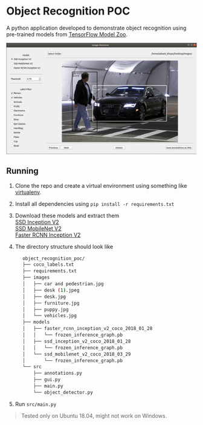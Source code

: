 # Object Recognition POC  

A python application developed to demonstrate object recognition using pre-trained models from [TensorFlow Model Zoo](https://github.com/tensorflow/models/blob/master/research/object_detection/g3doc/detection_model_zoo.md).  

![screenshot](https://github.com/adwaitbhope/object_recognition_poc/blob/master/screenshot.jpg)  


## Running  
1. Clone the repo and create a virtual environment using something like [virtualenv](https://pypi.org/project/virtualenv/).

2. Install all dependencies using `pip install -r requirements.txt`

3. Download these models and extract them  
      [SSD Inception V2](http://download.tensorflow.org/models/object_detection/ssd_inception_v2_coco_2018_01_28.tar.gz)  
      [SSD MobileNet V2](http://download.tensorflow.org/models/object_detection/ssd_mobilenet_v2_coco_2018_03_29.tar.gz)  
      [Faster RCNN Inception V2](http://download.tensorflow.org/models/object_detection/faster_rcnn_inception_v2_coco_2018_01_28.tar.gz)  

4. The directory structure should look like
```bash
      object_recognition_poc/  
      ├── coco_labels.txt  
      ├── requirements.txt  
      ├── images  
      │   ├── car and pedestrian.jpg  
      │   ├── desk (1).jpeg  
      │   ├── desk.jpg  
      │   ├── furniture.jpg  
      │   ├── puppy.jpg  
      │   └── vehicles.jpg  
      ├── models  
      │   ├── faster_rcnn_inception_v2_coco_2018_01_28  
      │   │   └── frozen_inference_graph.pb  
      │   ├── ssd_inception_v2_coco_2018_01_28  
      │   │   └── frozen_inference_graph.pb  
      │   └── ssd_mobilenet_v2_coco_2018_03_29  
      │       └── frozen_inference_graph.pb  
      └── src  
          ├── annotations.py  
          ├── gui.py  
          ├── main.py  
          └── object_detector.py  
```
5. Run `src/main.py`

> Tested only on Ubuntu 18.04, might not work on Windows.
